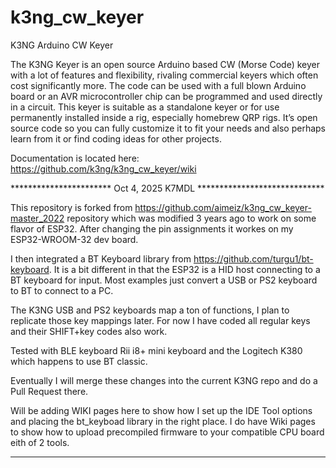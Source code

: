 # k3ng_cw_keyer
K3NG Arduino CW Keyer

The K3NG Keyer is an open source Arduino based CW (Morse Code) keyer with a lot of features and flexibility, rivaling commercial keyers which often cost significantly more. The code can be used with a full blown Arduino board or an AVR microcontroller chip can be programmed and used directly in a circuit. This keyer is suitable as a standalone keyer or for use permanently installed inside a rig, especially homebrew QRP rigs. It’s open source code so you can fully customize it to fit your needs and also perhaps learn from it or find coding ideas for other projects.

Documentation is located here:
https://github.com/k3ng/k3ng_cw_keyer/wiki



***********************  Oct 4, 2025  K7MDL *****************************

This repository is forked from https://github.com/aimeiz/k3ng_cw_keyer-master_2022 repository which was modified 3 years ago to work on some flavor of ESP32.  After changing the pin assignments it workes on my ESP32-WROOM-32 dev board.  

I then integrated a BT Keyboard library from https://github.com/turgu1/bt-keyboard.  It is a bit different in that the ESP32 is a HID host connecting to a BT keyboard for input.  Most examples just convert a USB or PS2 keyboard to BT to connect to a PC.

The K3NG USB and PS2 keyboards map a ton of functions, I plan to replicate those key mappings later.  For now I have coded all regular keys and their SHIFT+key codes also work.

Tested with BLE keyboard Rii i8+ mini keyboard and the Logitech K380 which happens to use BT classic.

Eventually I will merge these changes into the current K3NG repo and do a Pull Request there.

Will be adding WIKI pages here to show how I set up the IDE Tool options and placing the bt_keyboad library in the right place.  I do have Wiki pages to show how to upload precompiled firmware to your compatible CPU board eith of 2 tools.

*************************************************************************
